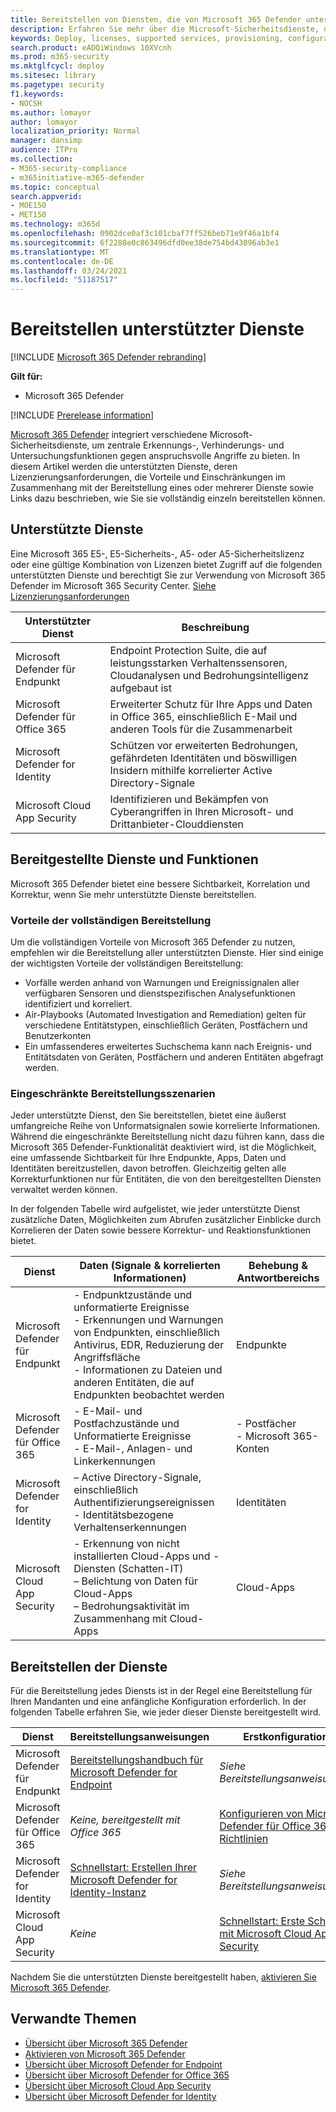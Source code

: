 ```yaml
---
title: Bereitstellen von Diensten, die von Microsoft 365 Defender unterstützt werden
description: Erfahren Sie mehr über die Microsoft-Sicherheitsdienste, die von Microsoft 365 Defender integriert werden können, deren Lizenzierungsanforderungen und Bereitstellungsverfahren
keywords: Deploy, licenses, supported services, provisioning, configuration Microsoft Threat Protection, M365, license eligibility, Microsoft Defender ATP, MDATP, Office 365 ATP, Azure ATP, Microsoft Cloud App Security, MCAS, advanced threat protection, E5, A5, EMS
search.product: eADQiWindows 10XVcnh
ms.prod: m365-security
ms.mktglfcycl: deploy
ms.sitesec: library
ms.pagetype: security
f1.keywords:
- NOCSH
ms.author: lomayor
author: lomayor
localization_priority: Normal
manager: dansimp
audience: ITPro
ms.collection:
- M365-security-compliance
- m365initiative-m365-defender
ms.topic: conceptual
search.appverid:
- MOE150
- MET150
ms.technology: m365d
ms.openlocfilehash: 0902dce0af3c101cbaf7ff526beb71e9f46a1bf4
ms.sourcegitcommit: 6f2288e0c863496dfd0ee38de754bd43096ab3e1
ms.translationtype: MT
ms.contentlocale: de-DE
ms.lasthandoff: 03/24/2021
ms.locfileid: "51187517"
---
```

# <a name="deploy-supported-services"></a>Bereitstellen unterstützter Dienste

[!INCLUDE [Microsoft 365 Defender rebranding](../includes/microsoft-defender.md)]


**Gilt für:**
- Microsoft 365 Defender

[!INCLUDE [Prerelease information](../includes/prerelease.md)]

[Microsoft 365 Defender](microsoft-365-defender.md) integriert verschiedene Microsoft-Sicherheitsdienste, um zentrale Erkennungs-, Verhinderungs- und Untersuchungsfunktionen gegen anspruchsvolle Angriffe zu bieten. In diesem Artikel werden die unterstützten Dienste, deren Lizenzierungsanforderungen, die Vorteile und Einschränkungen im Zusammenhang mit der Bereitstellung eines oder mehrerer Dienste sowie Links dazu beschrieben, wie Sie sie vollständig einzeln bereitstellen können.

## <a name="supported-services"></a>Unterstützte Dienste
Eine Microsoft 365 E5-, E5-Sicherheits-, A5- oder A5-Sicherheitslizenz oder eine gültige Kombination von Lizenzen bietet Zugriff auf die folgenden unterstützten Dienste und berechtigt Sie zur Verwendung von Microsoft 365 Defender im Microsoft 365 Security Center. [Siehe Lizenzierungsanforderungen](prerequisites.md#licensing-requirements)

| Unterstützter Dienst | Beschreibung |
| ------ | ------ |
| Microsoft Defender für Endpunkt | Endpoint Protection Suite, die auf leistungsstarken Verhaltenssensoren, Cloudanalysen und Bedrohungsintelligenz aufgebaut ist |
|Microsoft Defender für Office 365 | Erweiterter Schutz für Ihre Apps und Daten in Office 365, einschließlich E-Mail und anderen Tools für die Zusammenarbeit |
| Microsoft Defender for Identity | Schützen vor erweiterten Bedrohungen, gefährdeten Identitäten und böswilligen Insidern mithilfe korrelierter Active Directory-Signale |
| Microsoft Cloud App Security | Identifizieren und Bekämpfen von Cyberangriffen in Ihren Microsoft- und Drittanbieter-Clouddiensten |

## <a name="deployed-services-and-functionality"></a>Bereitgestellte Dienste und Funktionen
Microsoft 365 Defender bietet eine bessere Sichtbarkeit, Korrelation und Korrektur, wenn Sie mehr unterstützte Dienste bereitstellen.

### <a name="benefits-of-full-deployment"></a>Vorteile der vollständigen Bereitstellung
Um die vollständigen Vorteile von Microsoft 365 Defender zu nutzen, empfehlen wir die Bereitstellung aller unterstützten Dienste. Hier sind einige der wichtigsten Vorteile der vollständigen Bereitstellung:
- Vorfälle werden anhand von Warnungen und Ereignissignalen aller verfügbaren Sensoren und dienstspezifischen Analysefunktionen identifiziert und korreliert.
- Air-Playbooks (Automated Investigation and Remediation) gelten für verschiedene Entitätstypen, einschließlich Geräten, Postfächern und Benutzerkonten
- Ein umfassenderes erweitertes Suchschema kann nach Ereignis- und Entitätsdaten von Geräten, Postfächern und anderen Entitäten abgefragt werden.

### <a name="limited-deployment-scenarios"></a>Eingeschränkte Bereitstellungsszenarien
Jeder unterstützte Dienst, den Sie bereitstellen, bietet eine äußerst umfangreiche Reihe von Unformatsignalen sowie korrelierte Informationen. Während die eingeschränkte Bereitstellung nicht dazu führen kann, dass die Microsoft 365 Defender-Funktionalität deaktiviert wird, ist die Möglichkeit, eine umfassende Sichtbarkeit für Ihre Endpunkte, Apps, Daten und Identitäten bereitzustellen, davon betroffen. Gleichzeitig gelten alle Korrekturfunktionen nur für Entitäten, die von den bereitgestellten Diensten verwaltet werden können.

In der folgenden Tabelle wird aufgelistet, wie jeder unterstützte Dienst zusätzliche Daten, Möglichkeiten zum Abrufen zusätzlicher Einblicke durch Korrelieren der Daten sowie bessere Korrektur- und Reaktionsfunktionen bietet.

| Dienst | Daten (Signale & korrelierten Informationen) | Behebung & Antwortbereichs |
| ------ | ------ | ------ |
| Microsoft Defender für Endpunkt | - Endpunktzustände und unformatierte Ereignisse<br />- Erkennungen und Warnungen von Endpunkten, einschließlich Antivirus, EDR, Reduzierung der Angriffsfläche<br />- Informationen zu Dateien und anderen Entitäten, die auf Endpunkten beobachtet werden | Endpunkte |
|Microsoft Defender für Office 365 | - E-Mail- und Postfachzustände und Unformatierte Ereignisse<br />- E-Mail-, Anlagen- und Linkerkennungen | - Postfächer<br />- Microsoft 365-Konten |
| Microsoft Defender for Identity | – Active Directory-Signale, einschließlich Authentifizierungsereignissen<br />- Identitätsbezogene Verhaltenserkennungen | Identitäten |
| Microsoft Cloud App Security | - Erkennung von nicht installierten Cloud-Apps und -Diensten (Schatten-IT)<br />– Belichtung von Daten für Cloud-Apps<br />– Bedrohungsaktivität im Zusammenhang mit Cloud-Apps | Cloud-Apps |

## <a name="deploy-the-services"></a>Bereitstellen der Dienste
Für die Bereitstellung jedes Diensts ist in der Regel eine Bereitstellung für Ihren Mandanten und eine anfängliche Konfiguration erforderlich. In der folgenden Tabelle erfahren Sie, wie jeder dieser Dienste bereitgestellt wird.

| Dienst | Bereitstellungsanweisungen | Erstkonfiguration |
| ------ | ------ | ------ |
| Microsoft Defender für Endpunkt | [Bereitstellungshandbuch für Microsoft Defender for Endpoint](../defender-endpoint/deployment-phases.md) | *Siehe Bereitstellungsanweisungen* |
|Microsoft Defender für Office 365 | *Keine, bereitgestellt mit Office 365* | [Konfigurieren von Microsoft Defender für Office 365-Richtlinien](/microsoft-365/security/defender-365-security/defender-for-office-365#configure-atp-policies) |
| Microsoft Defender for Identity | [Schnellstart: Erstellen Ihrer Microsoft Defender for Identity-Instanz](/azure-advanced-threat-protection/install-atp-step1) | *Siehe Bereitstellungsanweisungen* |
| Microsoft Cloud App Security | *Keine* | [Schnellstart: Erste Schritte mit Microsoft Cloud App Security](/cloud-app-security/getting-started-with-cloud-app-security) |

Nachdem Sie die unterstützten Dienste bereitgestellt haben, [aktivieren Sie Microsoft 365 Defender](m365d-enable.md).

## <a name="related-topics"></a>Verwandte Themen

- [Übersicht über Microsoft 365 Defender](microsoft-365-defender.md)
- [Aktivieren von Microsoft 365 Defender](m365d-enable.md)
- [Übersicht über Microsoft Defender for Endpoint](../defender-endpoint/microsoft-defender-endpoint.md)
- [Übersicht über Microsoft Defender for Office 365](../defender-365-security/defender-for-office-365.md)
- [Übersicht über Microsoft Cloud App Security](/cloud-app-security/what-is-cloud-app-security)
- [Übersicht über Microsoft Defender for Identity](/azure-advanced-threat-protection/what-is-atp)
